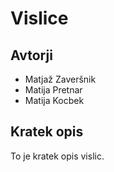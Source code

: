 # Vislice

## Avtorji

* Matjaž Zaveršnik
* Matija Pretnar
* Matija Kocbek

## Kratek opis

To je kratek opis vislic. 